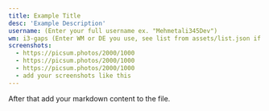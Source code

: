 ```yaml
---
title: Example Title
desc: 'Example Description'
username: (Enter your full username ex. "Mehmetali345Dev")
wm: i3-gaps (Enter WM or DE you use, see list from assets/list.json if you don't found your WM or DE add it to list)
screenshots:
  - https://picsum.photos/2000/1000
  - https://picsum.photos/2000/1000
  - https://picsum.photos/2000/1000
  - add your screenshots like this
---
```


After that add your markdown content to the file.
